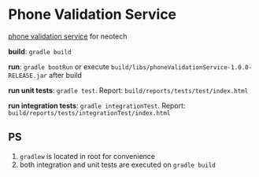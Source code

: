 # Phone Validation Service
[phone validation service](https://mmm-pvs.herokuapp.com/) for neotech


**build**: ```gradle build```

**run**: ```gradle bootRun``` or execute ```build/libs/phoneValidationService-1.0.0-RELEASE.jar``` after build

**run unit tests**: ```gradle test```. Report: ```build/reports/tests/test/index.html```

**run integration tests**: ```gradle integrationTest```. Report: ```build/reports/tests/integrationTest/index.html```

## PS
1. `gradlew` is located in root for convenience
2. both integration and unit tests are executed on ```gradle build```
